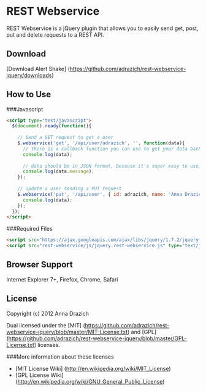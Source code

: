 REST Webservice
===

REST Webservice is a jQuery plugin that allows you to easily send get, post, put and delete requests to a REST API.

Download
---

[Download Alert Shake] (https://github.com/adrazich/rest-webservice-jquery/downloads)

How to Use
---

###Javascript
```html
<script type="text/javascript">
  $(document).ready(function(){
	
	// Send a GET request to get a user
    $.webservice('get', '/api/user/adrazich', '', function(data){
	  // there is a callback function you can use to get your data back
	  console.log(data);
	  
	  // data should be in JSON format, because it's super easy to use, like so...
	  console.log(data.message);
	});
  
	// update a user sending a PUT request
	$.webservice('put', '/api/user', { id: adrazich, name: 'Anna Drazich' }, function(data){
	  console.log(data);
	});
  });
</script>
```

###Required Files

```html
<script src="https://ajax.googleapis.com/ajax/libs/jquery/1.7.2/jquery.min.js" type="text/javascript"></script>
<script src="rest-webservice/js/jquery.rest-webservice.js" type="text/javascript"></script>
```

Browser Support
---
Internet Explorer 7+, Firefox, Chrome, Safari

License
---

Copyright (c) 2012 Anna Drazich

Dual licensed under the [MIT] (https://github.com/adrazich/rest-webservice-jquery/blob/master/MIT-License.txt) and [GPL] (https://github.com/adrazich/rest-webservice-jquery/blob/master/GPL-License.txt) licenses.

###More information about these licenses
  - [MIT License Wiki] (http://en.wikipedia.org/wiki/MIT_License) 
  - [GPL License Wiki] (http://en.wikipedia.org/wiki/GNU_General_Public_License)